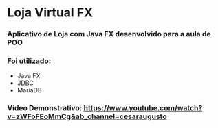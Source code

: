 # Loja Virtual FX

### Aplicativo de Loja com Java FX desenvolvido para a aula de POO

### Foi utilizado:

* Java FX
* JDBC
* MariaDB

### Vídeo Demonstrativo: https://www.youtube.com/watch?v=zWFoFEoMmCg&ab_channel=cesaraugusto
